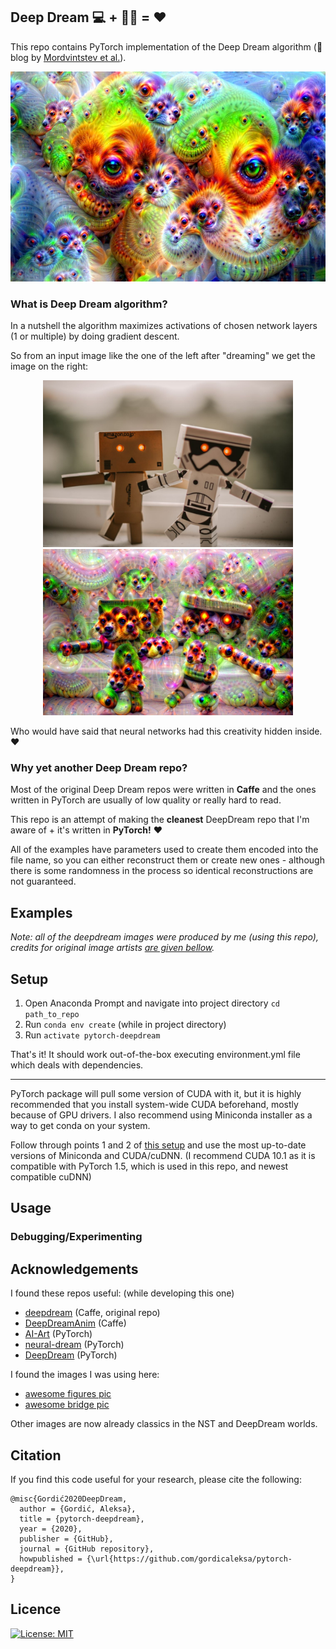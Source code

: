 ## Deep Dream :computer: + :ocean::zzz: = :heart:
This repo contains PyTorch implementation of the Deep Dream algorithm (:link: blog by [Mordvintstev et al.](https://ai.googleblog.com/2015/06/inceptionism-going-deeper-into-neural.html)).

<p align="center">
<img src="data/examples/figures_width_600_model_VGG16_IMAGENET_relu4_3_pyrsize_12_pyrratio_1.4_iter_10_lr_0.09_shift_32.jpg" width="600"/>
</p>

### What is Deep Dream algorithm?
In a nutshell the algorithm maximizes activations of chosen network layers (1 or multiple) by doing gradient descent.

So from an input image like the one of the left after "dreaming" we get the image on the right:
<p align="center">
<img src="data/input/figures.jpg" width="400"/>
<img src="data/examples/figures_width_600_model_VGG16_IMAGENET_relu4_3_pyrsize_4_pyrratio_1.4_iter_10_lr_0.09_shift_41.jpg" width="400"/>
</p>

Who would have said that neural networks had this creativity hidden inside. :heart:

### Why yet another Deep Dream repo?

Most of the original Deep Dream repos were written in **Caffe** and the ones written in PyTorch are usually of low quality or really hard to read.

This repo is an attempt of making the **cleanest** DeepDream repo that I'm aware of + it's written in **PyTorch!** :heart:

All of the examples have parameters used to create them encoded into the file name, so you can either reconstruct them
or create new ones - although there is some randomness in the process so identical reconstructions are not guaranteed.

## Examples

*Note: all of the deepdream images were produced by me (using this repo), credits for original image artists [are given bellow](#acknowledgements).*

## Setup

1. Open Anaconda Prompt and navigate into project directory `cd path_to_repo`
2. Run `conda env create` (while in project directory)
3. Run `activate pytorch-deepdream`

That's it! It should work out-of-the-box executing environment.yml file which deals with dependencies.

-----

PyTorch package will pull some version of CUDA with it, but it is highly recommended that you install system-wide CUDA beforehand, mostly because of GPU drivers. I also recommend using Miniconda installer as a way to get conda on your system. 

Follow through points 1 and 2 of [this setup](https://github.com/Petlja/PSIML/blob/master/docs/MachineSetup.md) and use the most up-to-date versions of Miniconda and CUDA/cuDNN.
(I recommend CUDA 10.1 as it is compatible with PyTorch 1.5, which is used in this repo, and newest compatible cuDNN)

## Usage


### Debugging/Experimenting


## Acknowledgements

I found these repos useful: (while developing this one)
* [deepdream](https://github.com/google/deepdream) (Caffe, original repo)
* [DeepDreamAnim](https://github.com/samim23/DeepDreamAnim) (Caffe)
* [AI-Art](https://github.com/Adi-iitd/AI-Art/blob/master/DeepDream.py) (PyTorch)
* [neural-dream](https://github.com/ProGamerGov/neural-dream) (PyTorch)
* [DeepDream](https://github.com/CharlesPikachu/DeepDream) (PyTorch)

I found the images I was using here:
* [awesome figures pic](https://www.pexels.com/photo/action-android-device-electronics-595804/)
* [awesome bridge pic](https://www.pexels.com/photo/gray-bridge-and-trees-814499/)

Other images are now already classics in the NST and DeepDream worlds.

## Citation

If you find this code useful for your research, please cite the following:

```
@misc{Gordić2020DeepDream,
  author = {Gordić, Aleksa},
  title = {pytorch-deepdream},
  year = {2020},
  publisher = {GitHub},
  journal = {GitHub repository},
  howpublished = {\url{https://github.com/gordicaleksa/pytorch-deepdream}},
}
```

## Licence

[![License: MIT](https://img.shields.io/badge/License-MIT-yellow.svg)](https://github.com/gordicaleksa/pytorch-deepdream/blob/master/LICENCE)